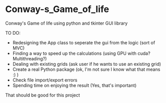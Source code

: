 # Conway-s_Game_of_life
Conway's Game of life using python and tkinter GUI library

TO DO:
- Redesigning the App class to seperate the gui from the logic (sort of MVC)
- Finding a way to speed up the calculations (using GPU with cuda? Multithreading?)
- Dealing with existing grids (ask user if he wants to use an existing grid)
- Create a real Python package (ok, I'm not sure I know what that means :) )
- Check file import/export errors
- Spending time on enjoying the result (Yes, that's important)

That should be good for this project
